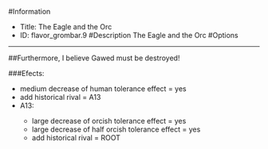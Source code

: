 #Information
 - Title: The Eagle and the Orc
 - ID: flavor_grombar.9
#Description
The Eagle and the Orc
#Options

___
##Furthermore, I believe Gawed must be destroyed!

###Efects:<ul><li>medium decrease of human tolerance effect = yes</li><li>add historical rival = A13</li><li>A13:</li><ul><li>large decrease of orcish tolerance effect = yes</li><li>large decrease of half orcish tolerance effect = yes</li><li>add historical rival = ROOT</li></ul></ul>
